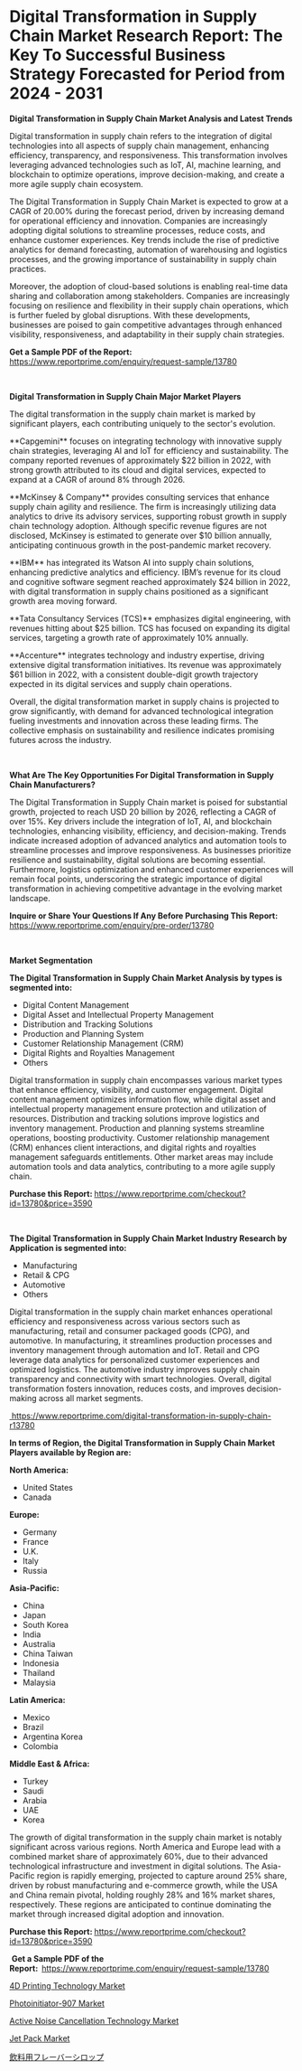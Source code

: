 <p><h1>Digital Transformation in Supply Chain Market Research Report: The Key To Successful Business Strategy Forecasted for Period from 2024 - 2031</h1></p><p><strong>Digital Transformation in Supply Chain Market Analysis and Latest Trends</strong></p>
<p><p>Digital transformation in supply chain refers to the integration of digital technologies into all aspects of supply chain management, enhancing efficiency, transparency, and responsiveness. This transformation involves leveraging advanced technologies such as IoT, AI, machine learning, and blockchain to optimize operations, improve decision-making, and create a more agile supply chain ecosystem.</p><p>The Digital Transformation in Supply Chain Market is expected to grow at a CAGR of 20.00% during the forecast period, driven by increasing demand for operational efficiency and innovation. Companies are increasingly adopting digital solutions to streamline processes, reduce costs, and enhance customer experiences. Key trends include the rise of predictive analytics for demand forecasting, automation of warehousing and logistics processes, and the growing importance of sustainability in supply chain practices.</p><p>Moreover, the adoption of cloud-based solutions is enabling real-time data sharing and collaboration among stakeholders. Companies are increasingly focusing on resilience and flexibility in their supply chain operations, which is further fueled by global disruptions. With these developments, businesses are poised to gain competitive advantages through enhanced visibility, responsiveness, and adaptability in their supply chain strategies.</p></p>
<p><strong>Get a Sample PDF of the Report:&nbsp;</strong> <a href="https://www.reportprime.com/enquiry/request-sample/13780">https://www.reportprime.com/enquiry/request-sample/13780</a></p>
<p>&nbsp;</p>
<p><strong>Digital Transformation in Supply Chain Major Market Players</strong></p>
<p><p>The digital transformation in the supply chain market is marked by significant players, each contributing uniquely to the sector's evolution. </p><p>**Capgemini** focuses on integrating technology with innovative supply chain strategies, leveraging AI and IoT for efficiency and sustainability. The company reported revenues of approximately $22 billion in 2022, with strong growth attributed to its cloud and digital services, expected to expand at a CAGR of around 8% through 2026.</p><p>**McKinsey & Company** provides consulting services that enhance supply chain agility and resilience. The firm is increasingly utilizing data analytics to drive its advisory services, supporting robust growth in supply chain technology adoption. Although specific revenue figures are not disclosed, McKinsey is estimated to generate over $10 billion annually, anticipating continuous growth in the post-pandemic market recovery.</p><p>**IBM** has integrated its Watson AI into supply chain solutions, enhancing predictive analytics and efficiency. IBM’s revenue for its cloud and cognitive software segment reached approximately $24 billion in 2022, with digital transformation in supply chains positioned as a significant growth area moving forward.</p><p>**Tata Consultancy Services (TCS)** emphasizes digital engineering, with revenues hitting about $25 billion. TCS has focused on expanding its digital services, targeting a growth rate of approximately 10% annually.</p><p>**Accenture** integrates technology and industry expertise, driving extensive digital transformation initiatives. Its revenue was approximately $61 billion in 2022, with a consistent double-digit growth trajectory expected in its digital services and supply chain operations.</p><p>Overall, the digital transformation market in supply chains is projected to grow significantly, with demand for advanced technological integration fueling investments and innovation across these leading firms. The collective emphasis on sustainability and resilience indicates promising futures across the industry.</p></p>
<p>&nbsp;</p>
<p><strong>What Are The Key Opportunities For Digital Transformation in Supply Chain Manufacturers?</strong></p>
<p><p>The Digital Transformation in Supply Chain market is poised for substantial growth, projected to reach USD 20 billion by 2026, reflecting a CAGR of over 15%. Key drivers include the integration of IoT, AI, and blockchain technologies, enhancing visibility, efficiency, and decision-making. Trends indicate increased adoption of advanced analytics and automation tools to streamline processes and improve responsiveness. As businesses prioritize resilience and sustainability, digital solutions are becoming essential. Furthermore, logistics optimization and enhanced customer experiences will remain focal points, underscoring the strategic importance of digital transformation in achieving competitive advantage in the evolving market landscape.</p></p>
<p><strong>Inquire or Share Your Questions If Any Before Purchasing This Report:</strong> <a href="https://www.reportprime.com/enquiry/pre-order/13780">https://www.reportprime.com/enquiry/pre-order/13780</a></p>
<p>&nbsp;</p>
<p><strong>Market Segmentation</strong></p>
<p><strong>The Digital Transformation in Supply Chain Market Analysis by types is segmented into:</strong></p>
<p><ul><li>Digital Content Management</li><li>Digital Asset and Intellectual Property Management</li><li>Distribution and Tracking Solutions</li><li>Production and Planning System</li><li>Customer Relationship Management (CRM)</li><li>Digital Rights and Royalties Management</li><li>Others</li></ul></p>
<p><p>Digital transformation in supply chain encompasses various market types that enhance efficiency, visibility, and customer engagement. Digital content management optimizes information flow, while digital asset and intellectual property management ensure protection and utilization of resources. Distribution and tracking solutions improve logistics and inventory management. Production and planning systems streamline operations, boosting productivity. Customer relationship management (CRM) enhances client interactions, and digital rights and royalties management safeguards entitlements. Other market areas may include automation tools and data analytics, contributing to a more agile supply chain.</p></p>
<p><strong>Purchase this Report:&nbsp;</strong><a href="https://www.reportprime.com/checkout?id=13780&price=3590">https://www.reportprime.com/checkout?id=13780&price=3590</a></p>
<p>&nbsp;</p>
<p><strong>The Digital Transformation in Supply Chain Market Industry Research by Application is segmented into:</strong></p>
<p><ul><li>Manufacturing</li><li>Retail & CPG</li><li>Automotive</li><li>Others</li></ul></p>
<p><p>Digital transformation in the supply chain market enhances operational efficiency and responsiveness across various sectors such as manufacturing, retail and consumer packaged goods (CPG), and automotive. In manufacturing, it streamlines production processes and inventory management through automation and IoT. Retail and CPG leverage data analytics for personalized customer experiences and optimized logistics. The automotive industry improves supply chain transparency and connectivity with smart technologies. Overall, digital transformation fosters innovation, reduces costs, and improves decision-making across all market segments.</p></p>
<p><a href="https://www.reportprime.com/digital-transformation-in-supply-chain-r13780">&nbsp;https://www.reportprime.com/digital-transformation-in-supply-chain-r13780</a></p>
<p><strong>In terms of Region, the Digital Transformation in Supply Chain Market Players available by Region are:</strong></p>
<p>
    <p> <strong> North America: </strong>
        <ul>
            <li>United States</li>
            <li>Canada</li>
        </ul>
        </p> 
    <p> <strong> Europe: </strong>
        <ul>
            <li>Germany</li>
            <li>France</li>
            <li>U.K.</li>
            <li>Italy</li>
            <li>Russia</li>
        </ul>
        </p> 
    <p> <strong> Asia-Pacific: </strong>
        <ul>
            <li>China</li>
            <li>Japan</li>
            <li>South Korea</li>
            <li>India</li>
            <li>Australia</li>
            <li>China Taiwan</li>
            <li>Indonesia</li>
            <li>Thailand</li>
            <li>Malaysia</li>
        </ul>
        </p> 
    <p> <strong> Latin America: </strong>
        <ul>
            <li>Mexico</li>
            <li>Brazil</li>
            <li>Argentina Korea</li>
            <li>Colombia</li>
        </ul>
        </p> 
    <p> <strong> Middle East & Africa: </strong>
        <ul>
            <li>Turkey</li>
            <li>Saudi</li>
            <li>Arabia</li>
            <li>UAE</li>
            <li>Korea</li>
        </ul>
    </p>
    </p>
<p><p>The growth of digital transformation in the supply chain market is notably significant across various regions. North America and Europe lead with a combined market share of approximately 60%, due to their advanced technological infrastructure and investment in digital solutions. The Asia-Pacific region is rapidly emerging, projected to capture around 25% share, driven by robust manufacturing and e-commerce growth, while the USA and China remain pivotal, holding roughly 28% and 16% market shares, respectively. These regions are anticipated to continue dominating the market through increased digital adoption and innovation.</p></p>
<p><strong>Purchase this Report: </strong><a href="https://www.reportprime.com/checkout?id=13780&price=3590">https://www.reportprime.com/checkout?id=13780&price=3590</a></p>
<p>&nbsp;<strong>Get a Sample PDF of the Report:&nbsp;&nbsp;</strong><a href="https://www.reportprime.com/enquiry/request-sample/13780">https://www.reportprime.com/enquiry/request-sample/13780</a></p>
<p><strong></strong></p>
<p><p><a href="https://github.com/HobertDavis43/Market-Research-Report-List-1/blob/main/4d-printing-technology-market.md">4D Printing Technology Market</a></p><p><a href="https://medium.com/@danieewman5656/what-is-photoinitiator-907-market-f590d78439db">Photoinitiator-907 Market</a></p><p><a href="https://github.com/AshikRahman991/Market-Research-Report-List-1/blob/main/active-noise-cancellation-technology-market.md">Active Noise Cancellation Technology Market</a></p><p><a href="https://www.linkedin.com/pulse/exploring-jet-pack-market-dynamics-revenue-analysis-growth-projections-oftcc?trackingId=G3RidIIDSaW2dyAqf%2FHVHw%3D%3D">Jet Pack Market</a></p><p><a href="https://medium.com/@isaurapx9xsianez/flavored-syrups-for-beverages-market-%E3%81%AE%E3%82%B0%E3%83%AD%E3%83%BC%E3%83%90%E3%83%AB%E5%B8%82%E5%A0%B4%E6%A6%82%E8%A6%81%E3%81%AF-%E4%B8%96%E7%95%8C%E3%81%8A%E3%82%88%E3%81%B3%E4%B8%BB%E8%A6%81%E5%B8%82%E5%A0%B4%E3%81%AB%E3%81%8A%E3%81%91%E3%82%8B%E6%A5%AD%E7%95%8C%E3%81%AB%E5%BD%B1%E9%9F%BF%E3%82%92%E4%B8%8E%E3%81%88%E3%82%8B%E4%B8%BB%E8%A6%81%E3%81%AA%E3%83%88%E3%83%AC%E3%83%B3%E3%83%89%E3%81%AB%E3%81%A4%E3%81%84%E3%81%A6-%E7%8B%AC%E8%87%AA%E3%81%AE%E8%A6%96%E7%82%B9%E3%82%92%E6%8F%90%E4%BE%9B%E3%81%97%E3%81%BE%E3%81%99-0a0077fcb1bf">飲料用フレーバーシロップ</a></p></p>
